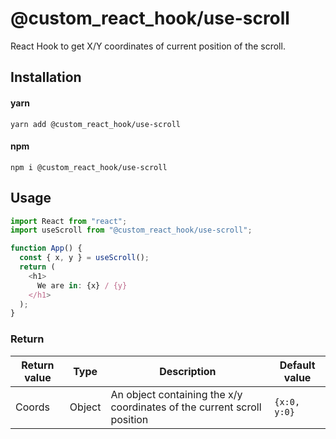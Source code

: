 # @custom_react_hook/use-scroll

React Hook to get X/Y coordinates of current position of the scroll.

## Installation

#### yarn

`yarn add @custom_react_hook/use-scroll`

#### npm

`npm i @custom_react_hook/use-scroll`

## Usage

```js
import React from "react";
import useScroll from "@custom_react_hook/use-scroll";

function App() {
  const { x, y } = useScroll();
  return (
    <h1>
      We are in: {x} / {y}
    </h1>
  );
}
```

### Return

| Return value | Type   | Description                                                             | Default value |
| ------------ | ------ | ----------------------------------------------------------------------- | ------------- |
| Coords       | Object | An object containing the x/y coordinates of the current scroll position | `{x:0, y:0}`  |